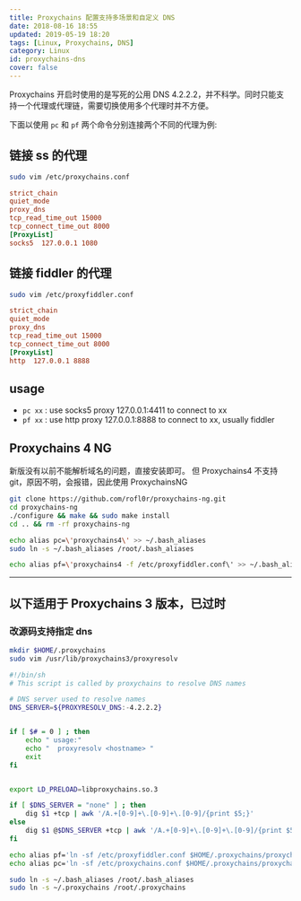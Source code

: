 ```yaml
---
title: Proxychains 配置支持多场景和自定义 DNS
date: 2018-08-16 18:55
updated: 2019-05-19 18:20
tags: [Linux, Proxychains, DNS]
category: Linux
id: proxychains-dns
cover: false
---
```


Proxychains 开启时使用的是写死的公用 DNS 4.2.2.2，并不科学。同时只能支持一个代理或代理链，需要切换使用多个代理时并不方便。

下面以使用 `pc` 和 `pf` 两个命令分别连接两个不同的代理为例:

## 链接 ss 的代理

``` bash
sudo vim /etc/proxychains.conf
```

``` ini
strict_chain
quiet_mode
proxy_dns
tcp_read_time_out 15000
tcp_connect_time_out 8000
[ProxyList]
socks5  127.0.0.1 1080
```

## 链接 fiddler 的代理

``` bash
sudo vim /etc/proxyfiddler.conf
```

``` ini
strict_chain
quiet_mode
proxy_dns
tcp_read_time_out 15000
tcp_connect_time_out 8000
[ProxyList]
http  127.0.0.1 8888
```

## usage

- `pc xx` : use socks5 proxy 127.0.0.1:4411 to connect to xx
- `pf xx` : use http proxy 127.0.0.1:8888 to connect to xx, usually fiddler


## Proxychains 4 NG

新版没有以前不能解析域名的问题，直接安装即可。
但 Proxychains4 不支持 git，原因不明，会报错，因此使用 ProxychainsNG

```bash
git clone https://github.com/rofl0r/proxychains-ng.git
cd proxychains-ng
./configure && make && sudo make install
cd .. && rm -rf proxychains-ng

echo alias pc=\'proxychains4\' >> ~/.bash_aliases
sudo ln -s ~/.bash_aliases /root/.bash_aliases

echo alias pf=\'proxychains4 -f /etc/proxyfiddler.conf\' >> ~/.bash_aliases
```

--------

## 以下适用于 Proxychains 3 版本，已过时

### 改源码支持指定 dns

``` bash
mkdir $HOME/.proxychains
sudo vim /usr/lib/proxychains3/proxyresolv
```

``` bash
#!/bin/sh
# This script is called by proxychains to resolve DNS names

# DNS server used to resolve names
DNS_SERVER=${PROXYRESOLV_DNS:-4.2.2.2}


if [ $# = 0 ] ; then
    echo " usage:"
    echo "  proxyresolv <hostname> "
    exit
fi


export LD_PRELOAD=libproxychains.so.3

if [ $DNS_SERVER = "none" ] ; then
    dig $1 +tcp | awk '/A.+[0-9]+\.[0-9]+\.[0-9]/{print $5;}'
else
    dig $1 @$DNS_SERVER +tcp | awk '/A.+[0-9]+\.[0-9]+\.[0-9]/{print $5;}'
fi
```

``` bash
echo alias pf='ln -sf /etc/proxyfiddler.conf $HOME/.proxychains/proxychains.conf; PROXYRESOLV_DNS=none proxychains' >> ~/.bash_aliases
echo alias pc='ln -sf /etc/proxychains.conf $HOME/.proxychains/proxychains.conf; proxychains' >> ~/.bash_aliases

sudo ln -s ~/.bash_aliases /root/.bash_aliases
sudo ln -s ~/.proxychains /root/.proxychains
```